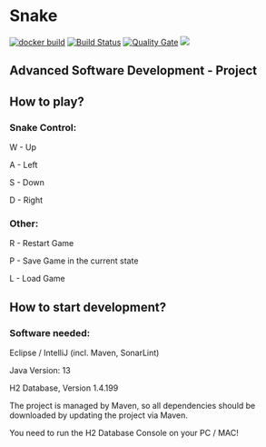 # Snake
[![docker build](https://img.shields.io/docker/cloud/build/jamhaven/snek.svg)](https://cloud.docker.com/u/wolferl42195/repository/docker/jamhaven/snek)
[![Build Status](https://travis-ci.com/JamHaven/snek.svg?branch=master)](https://travis-ci.com/JamHaven/snek)
[![Quality Gate](https://sonarcloud.io/api/project_badges/measure?project=jamhaven_snek&metric=alert_status)](https://sonarcloud.io/dashboard/index/com.cicd:jamhaven_snek)
<a href="https://codecov.io/gh/jamhaven/snek">
<img src="https://codecov.io/gh/jamhaven/snek" />
</a>
## Advanced Software Development - Project

## How to play?

### Snake Control:
W - Up

A - Left

S - Down

D - Right

### Other:
R - Restart Game

P - Save Game in the current state

L - Load Game

## How to start development?

### Software needed:
Eclipse / IntelliJ (incl. Maven, SonarLint)

Java Version: 13

H2 Database, Version 1.4.199

The project is managed by Maven, so all dependencies should be downloaded by updating the project via Maven.

You need to run the H2 Database Console on your PC / MAC!